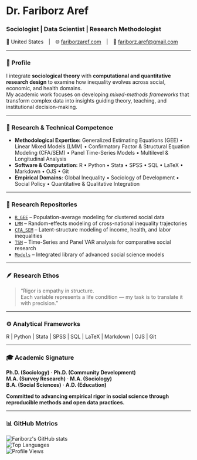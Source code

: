 # Dr. Fariborz Aref  
### Sociologist  |  Data Scientist  |  Research Methodologist  

📍 United States | 🌐 [fariborzaref.com](https://fariborzaref.com) | 📧 fariborz.aref@gmail.com  

---

### 🧭 Profile  
I integrate **sociological theory** with **computational and quantitative research design** to examine how inequality evolves across social, economic, and health domains.  
My academic work focuses on developing *mixed-methods frameworks* that transform complex data into insights guiding theory, teaching, and institutional decision-making.

---

### 🔬 Research & Technical Competence  
- **Methodological Expertise:** Generalized Estimating Equations (GEE) • Linear Mixed Models (LMM) • Confirmatory Factor & Structural Equation Modeling (CFA/SEM) • Panel Time-Series Models • Multilevel & Longitudinal Analysis  
- **Software & Computation:** R • Python • Stata • SPSS • SQL • LaTeX • Markdown • OJS • Git  
- **Empirical Domains:** Global Inequality • Sociology of Development • Social Policy • Quantitative & Qualitative Integration  

---

### 🧩 Research Repositories  
- [`R_GEE`](https://github.com/fariborzaref/R_GEE) – Population-average modeling for clustered social data  
- [`LMM`](https://github.com/fariborzaref/LMM) – Random-effects modeling of cross-national inequality trajectories  
- [`CFA_SEM`](https://github.com/fariborzaref/CFA_SEM) – Latent-structure modeling of income, health, and labor inequalities  
- [`TSM`](https://github.com/fariborzaref/TSM) – Time-Series and Panel VAR analysis for comparative social research  
- [`Models`](https://github.com/fariborzaref/Models) – Integrated library of advanced social science models  

---

### 🪶 Research Ethos  
> “Rigor is empathy in structure.  
> Each variable represents a life condition — my task is to translate it with precision.”  

---

### ⚙️ Analytical Frameworks  
R | Python | Stata | SPSS | SQL | LaTeX | Markdown | OJS | Git  

---

### 🎓 Academic Signature  
**Ph.D. (Sociology)** · **Ph.D. (Community Development)**  
**M.A. (Survey Research)** · **M.A. (Sociology)**  
**B.A. (Social Sciences)** · **A.D. (Education)**  

**Committed to advancing empirical rigor in social science through reproducible methods and open data practices.**

---

### 📊 GitHub Metrics  
![Fariborz's GitHub stats](https://github-readme-stats.vercel.app/api?username=fariborzaref&show_icons=true&theme=transparent&hide_border=true)  
![Top Languages](https://github-readme-stats.vercel.app/api/top-langs/?username=fariborzaref&layout=compact&theme=transparent&hide_border=true&v=2)  
![Profile Views](https://komarev.com/ghpvc/?username=fariborzaref&color=gray&style=flat-square)  

